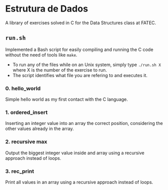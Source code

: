 # Estrutura de Dados

A library of exercises solved in C for the Data Structures class at FATEC.

## `run.sh`
Implemented a Bash script for easily compiling and running the C code without the need of tools like `make`.  
* To run any of the files while on an Unix system, simply type `./run.sh X` where X is the number of the exercise to run.
* The script identifies what file you are refering to and executes it.

### 0. hello_world
Simple hello world as my first contact with the C language.

### 1. ordered_insert
Inserting an integer value into an array the correct position, considering the other values already in the array.

### 2. recursive max
Output the biggest integer value inside and array using a recursive approach instead of loops.

### 3. rec_print
Print all values in an array using a recursive approach instead of loops.
